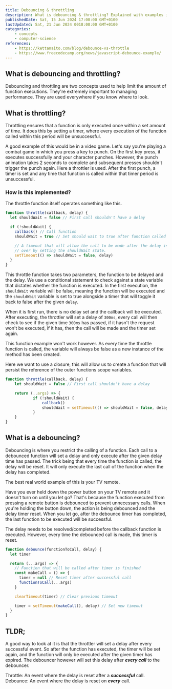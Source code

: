 ```yaml
---
title: Debouncing & throttling
description: What is debouncing & throttling? Explained with examples in JavaScript.
publishedDate: Sat, 15 Jun 2024 17:00:00 GMT+0100
lastUpdated: Sat, 21 Jun 2024 0018:00:00 GMT+0100
categories:
    - concepts
    - computer-science
references:
    - https://kettanaito.com/blog/debounce-vs-throttle
    - https://www.freecodecamp.org/news/javascript-debounce-example/
---
```


## What is debouncing and throttling?

Debouncing and throttling are two concepts used to help limit the amount of function executions. They're extremely important to managing performance. They are used everywhere if you know where to look.

## What is throttling?

Throttling ensures that a function is only executed once within a set amount of time. It does this by setting a timer, where every execution of the function called within this period will be unsuccessful.

A good example of this would be in a video game. Let's say you're playing a combat game in which you press a key to punch. On the first key press, it executes successfully and your character punches. However, the punch animation takes 2 seconds to complete and subsequent presses shouldn't trigger the punch again. Here a throttler is used. After the first punch, a timer is set and any time that function is called within that timer period is unsuccessful.

### How is this implemented?

The throttle function itself operates something like this.

```js
function throttle(callback, delay) {
  let shouldWait = false // First call shouldn't have a delay

  if (!shouldWait) {
    callback() // Call function
    shouldWait = true // Set should wait to true after function called

    // A timeout that will allow the call to be made after the delay is
    // over by setting the shouldWait state.
    setTimeout(() => shouldWait = false, delay)
  }
}
```

This throttle function takes two parameters, the function to be delayed and the delay. We use a conditional statement to check against a state variable that dictates whether the function is executed. In the first execution, the `shouldWait` variable will be false, meaning the function will be executed and the `shouldWait` variable is set to true alongside a timer that will toggle it back to false after the given `delay`.

When it is first run, there is no delay set and the callback will be executed. After executing, the throttler will set a delay of `300ms`, every call will then check to see if the given time `300ms` has passed, if it hasn't the request won't be executed, if it has, then the call will be made and the timer set again.

This function example won't work however. As every time the throttle function is called, the variable will always be false as a new instance of the method has been created.

Here we want to use a closure, this will allow us to create a function that will persist the reference of the outer functions scope variables.

```js
function throttle(callback, delay) {
	let shouldWait = false // First call shouldn't have a delay

	return (..args) => {
			if (!shouldWait) {
				callback()
				shouldWait = setTimeout(() => shouldWait = false, delay)
			}
	}
}
```

## What is a debouncing?

Debouncing is where you restrict the calling of a function. Each call to a debounced function will set a delay and only execute after the given delay time has passed. The trick being that every time the function is called, the delay will be reset. It will only execute the last call of the function when the delay has completed.

The best real world example of this is your TV remote.

Have you ever held down the power button on your TV remote and it doesn't turn on until you let go? That's because the function executed from pressing a remote button is debounced to prevent unnecessary calls. When you're holding the button down, the action is being debounced and the delay timer reset. When you let go, after the debounce timer has completed, the last function to be executed will be successful.

The delay needs to be resolved/completed before the callback function is executed.
However, every time the debounced call is made, this timer is reset.

```js
function debounce(functionToCall, delay) {
  let timer

  return (...args) => {
    // Function that will be called after timer is finished
    const makeCall = () => {
      timer = null // Reset timer after successful call
      functionToCall(...args)
    }

    clearTimeout(timer) // Clear previous timeout

    timer = setTimeout(makeCall(), delay) // Set new timeout
  }
}
```

## TLDR;

A good way to look at it is that the throttler will set a delay after every successful event. So after the function has executed, the timer will be set again, and the function will only be executed after the given timer has expired. The debouncer however will set this delay after ***every call*** to the debouncer.

Throttle: An event where the delay is reset after a ***successful*** call.
Debounce: An event where the delay is reset on ***every*** call.
